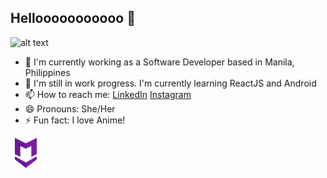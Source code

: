 ## Hellooooooooooo 👋

![alt text](image.jpg)


- 🔭 I'm currently working as a Software Developer based in Manila, Philippines 
- 🌱 I'm still in work progress. I'm currently learning ReactJS and Android
- 📫 How to reach me: 
        [LinkedIn](https://www.linkedin.com/in/arleneforte/) 
        [Instagram](https://www.instagram.com/misisthirtyone/)
- 😄 Pronouns: She/Her
- ⚡ Fun fact: I love Anime!


![alt text](https://github.com/adam-p/markdown-here/raw/master/src/common/images/icon48.png "Logo Title Text 1")
